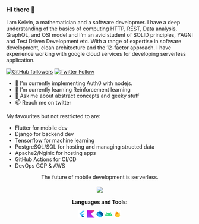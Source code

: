 ### Hi there 👋


I am Kelvin, a mathematician and a software developmer. I have a deep understanding of the basics of computing HTTP, REST, Data analysis, GraphQL, and OSI model and I’m an avid student of SOLID principles, YAGNI and Test Driven Development etc. With a range of expertise in software development, clean architecture and the 12-factor approach. I have experience working with google cloud services for developing serverless application. 

[![GitHub followers](https://img.shields.io/github/followers/keezysilencer?style=social)](https://github.com/keezysilencer)
[![Twitter Follow](https://img.shields.io/twitter/follow/keezy950?style=social)](https://twitter.com/keezy950)

- 🔭 I’m currently implementing Auth0 with nodejs.
- 🌱 I’m currently learning Reinforcement learning
- 💬 Ask me about abstract concepts and geeky stuff
- 📫 Reach me on twitter


My favourites but not restricted to are:

- Flutter for mobile dev
- Django for backend dev
- Tensorflow for machine learning
- PostgreSQL/SQL for hosting and managing structed data
- Apache2/Nginix for hosting apps
- GitHub Actions for CI/CD
- DevOps GCP & AWS


<div align="center">
The future of mobile development is serverless.
</div>
<br>
<div align='center' style="margin: 0 auto"><img src="https://github-readme-streak-stats.herokuapp.com?user=keezysilencer"> </div>
</div>

<div align="center">
  <p><b>Languages and Tools:</b></p>
<code><img height="20" src="https://raw.githubusercontent.com/github/explore/80688e429a7d4ef2fca1e82350fe8e3517d3494d/topics/flutter/flutter.png"></code>
<code><img height="20" src="https://raw.githubusercontent.com/github/explore/80688e429a7d4ef2fca1e82350fe8e3517d3494d/topics/kotlin/kotlin.png"></code>
<code><img height="20" src="https://raw.githubusercontent.com/github/explore/80688e429a7d4ef2fca1e82350fe8e3517d3494d/topics/dart/dart.png"></code>
<code><img height="20" src="https://raw.githubusercontent.com/github/explore/80688e429a7d4ef2fca1e82350fe8e3517d3494d/topics/android/android.png"></code>
<code><img height="20" src="https://raw.githubusercontent.com/github/explore/80688e429a7d4ef2fca1e82350fe8e3517d3494d/topics/firebase/firebase.png"></code>
<br>
<br>
  </div>



